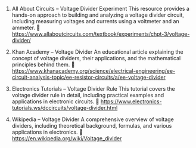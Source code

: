 
1. All About Circuits – Voltage Divider Experiment
This resource provides a hands-on approach to building and analyzing a voltage divider circuit, including measuring voltages and currents using a voltmeter and an ammeter.
🔗 https://www.allaboutcircuits.com/textbook/experiments/chpt-3/voltage-divider/


2. Khan Academy – Voltage Divider
An educational article explaining the concept of voltage dividers, their applications, and the mathematical principles behind them.
🔗 https://www.khanacademy.org/science/electrical-engineering/ee-circuit-analysis-topic/ee-resistor-circuits/a/ee-voltage-divider


3. Electronics Tutorials – Voltage Divider Rule
This tutorial covers the voltage divider rule in detail, including practical examples and applications in electronic circuits.
🔗 https://www.electronics-tutorials.ws/dccircuits/voltage-divider.html


4. Wikipedia – Voltage Divider
A comprehensive overview of voltage dividers, including theoretical background, formulas, and various applications in electronics.
🔗 https://en.wikipedia.org/wiki/Voltage_divider
